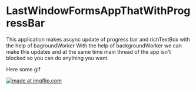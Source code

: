 # LastWindowFormsAppThatWithProgressBar

This application makes ascync update of progress bar and richTextBox with the help of bagroundWorker
With the help of backgroundWorker we can make this updates and at the same time main thread of the app 
isn't blocked so you can do anything you want.

Here some gif


<a href="https://imgflip.com/gif/210z8x"><img src="https://i.imgflip.com/210z8x.gif" title="made at imgflip.com"/></a>
